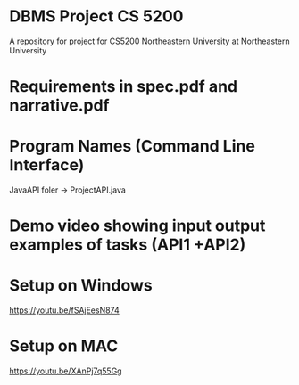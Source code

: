 # DBMS Project CS 5200
A repository for project for CS5200 Northeastern University at Northeastern University

# Requirements in spec.pdf and narrative.pdf

# Program Names (Command Line Interface)

JavaAPI foler -> ProjectAPI.java


# Demo video showing input output examples of tasks (API1 +API2)



# Setup on Windows

https://youtu.be/fSAjEesN874


# Setup on MAC

https://youtu.be/XAnPj7q55Gg
